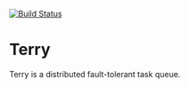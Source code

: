 [![Build Status](https://travis-ci.org/werat/terry.svg?branch=master)](https://travis-ci.org/werat/terry)

# Terry

Terry is a distributed fault-tolerant task queue.

